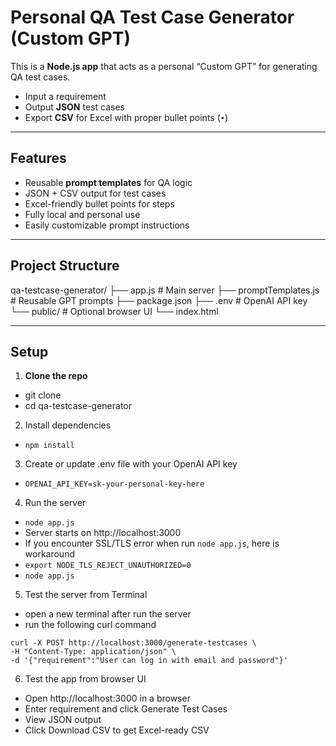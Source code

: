 # Personal QA Test Case Generator (Custom GPT)

This is a **Node.js app** that acts as a personal “Custom GPT” for generating QA test cases.  

- Input a requirement  
- Output **JSON** test cases  
- Export **CSV** for Excel with proper bullet points (`•`)  

---

## Features

- Reusable **prompt templates** for QA logic  
- JSON + CSV output for test cases  
- Excel-friendly bullet points for steps  
- Fully local and personal use  
- Easily customizable prompt instructions  

---

## Project Structure

qa-testcase-generator/
├── app.js # Main server
├── promptTemplates.js # Reusable GPT prompts
├── package.json
├── .env # OpenAI API key
└── public/ # Optional browser UI
└── index.html

---

## Setup

1. **Clone the repo**

- git clone <repo-url>
- cd qa-testcase-generator

2. Install dependencies

- `npm install`

3. Create or update .env file with your OpenAI API key

- `OPENAI_API_KEY=sk-your-personal-key-here`

4. Run the server

- `node app.js`
- Server starts on http://localhost:3000
- If you encounter SSL/TLS error when run `node app.js`, here is workaround
- `export NODE_TLS_REJECT_UNAUTHORIZED=0`
- `node app.js`

5. Test the server from Terminal

- open a new terminal after run the server
- run the following curl command
```
curl -X POST http://localhost:3000/generate-testcases \
-H "Content-Type: application/json" \
-d '{"requirement":"User can log in with email and password"}'
```

6. Test the app from browser UI

- Open http://localhost:3000 in a browser
- Enter requirement and click Generate Test Cases
- View JSON output
- Click Download CSV to get Excel-ready CSV